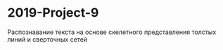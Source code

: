 # 2019-Project-9
Распознавание текста на основе скелетного представления толстых линий и сверточных сетей
